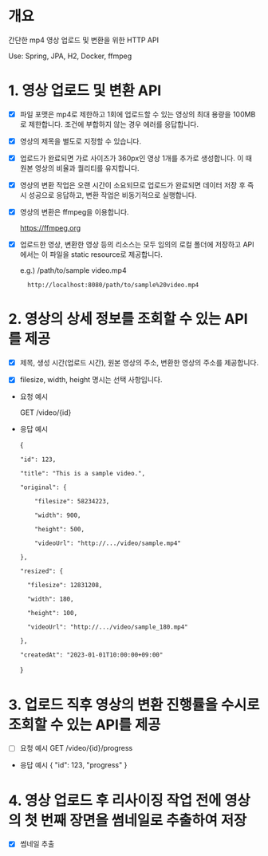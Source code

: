 # 개요
간단한 mp4 영상 업로드 및 변환을 위한 HTTP API

Use: Spring, JPA, H2, Docker, ffmpeg

# 1. 영상 업로드 및 변환 API
- [x] 파일 포맷은 mp4로 제한하고 1회에 업로드할 수 있는 영상의 최대 용량을 100MB로 제한합니다. 조건에 부합하지 않는 경우 에러를 응답합니다.

- [x] 영상의 제목을 별도로 지정할 수 있습니다.

- [x] 업로드가 완료되면 가로 사이즈가 360px인 영상 1개를 추가로 생성합니다. 이 때 원본 영상의 비율과 퀄리티를 유지합니다.

- [x] 영상의 변환 작업은 오랜 시간이 소요되므로 업로드가 완료되면 데이터 저장 후 즉시 성공으로 응답하고, 변환 작업은 비동기적으로 실행합니다.

- [x] 영상의 변환은 ffmpeg을 이용합니다.

  https://ffmpeg.org

- [x] 업로드한 영상, 변환한 영상 등의 리소스는 모두 임의의 로컬 폴더에 저장하고 API에서는 이 파일을 static resource로 제공합니다.

  e.g.) /path/to/sample video.mp4

        http://localhost:8080/path/to/sample%20video.mp4

# 2. 영상의 상세 정보를 조회할 수 있는 API를 제공
- [x] 제목, 생성 시간(업로드 시간), 원본 영상의 주소, 변환한 영상의 주소를 제공합니다.

- [x] filesize, width, height 명시는 선택 사항입니다.

- 요청 예시

  GET /video/{id}


- 응답 예시

  {

      "id": 123,

      "title": "This is a sample video.",

      "original": {

          "filesize": 58234223,

          "width": 900,

          "height": 500,

          "videoUrl": "http://.../video/sample.mp4"

      },

      "resized": {

        "filesize": 12831208,

        "width": 180,

        "height": 100,

        "videoUrl": "http://.../video/sample_180.mp4"

      },

      "createdAt": "2023-01-01T10:00:00+09:00"

  }
  
# 3. 업로드 직후 영상의 변환 진행률을 수시로 조회할 수 있는 API를 제공
- [ ] 요청 예시
  GET /video/{id}/progress
- 응답 예시
  {
      "id": 123,
      "progress"
  }
# 4. 영상 업로드 후 리사이징 작업 전에 영상의 첫 번째 장면을 썸네일로 추출하여 저장
- [x] 썸네일 추출
